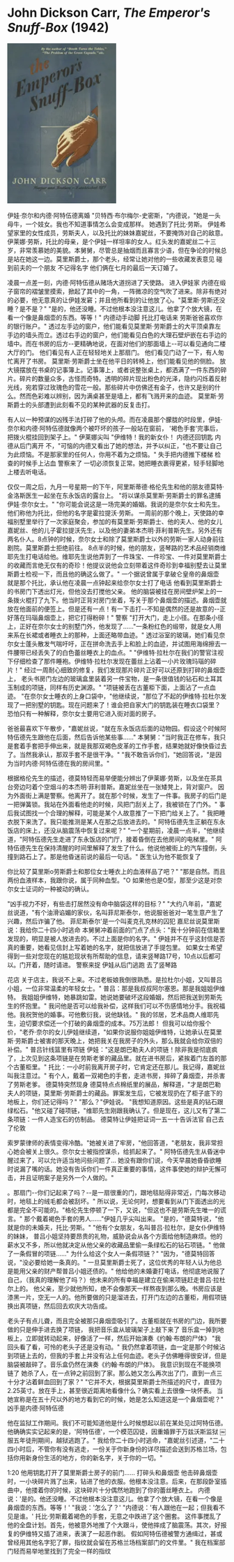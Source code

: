 # John Dickson Carr, <i>The Emperor's Snuff-Box</i> (1942)

<img src=images/1942_cover.jpg width=250/>

伊娃·奈尔和内德·阿特伍德离婚
"贝特西·布尔梅尔-史密斯，"内德说，"她是一头母牛，一个妓女。我也不知道事情怎么会变成那样。
她遇到了托比·劳斯。
伊娃希望家里的女性成员，劳斯夫人，以及托比的妹妹嘉妮丝，不要掩饰对自己的敌意。
伊莱娜·劳斯，托比的母亲，是个伊娃一样坦率的女人。红头发的嘉妮丝二十三岁，非常羡慕她的美貌。本舅舅，尽管总是抽烟而且寡言少语，但在争论的时候总是站在她这一边。莫里斯爵士，那个老头，经常让她对他的一些收藏发表意见
碰到前夫的一个朋友 不记得名字
他们俩在七月的最后一天订婚了。

凌晨一点差一刻，内德·阿特伍德从赌场大道拐进了天使路。
进入伊娃家
内德在缎子窗帘的褶皱里摸索，掀起了其中的一角，一阵微凉的空气吹了进来。除非有绝对的必要，他无意真的让伊娃发窘；并且他所看到的让他放了心。"莫里斯·劳斯还没睡？是不是？"
"是的，他还没睡。不过他根本没注意这儿。他拿了个放大镜，在看一个像是鼻烟壶的东西。等等！"
内德动手动脚
托比打电话来
劳斯爸爸喜欢你的银行账户。"
透过左手边的窗户，他们能看见莫里斯·劳斯爵士的大平顶桌靠左手边的墙头而立。透过右手边的窗户，他们能看见白色的大理石壁炉嵌在右手边的墙中。而在书房的后方--更精确地说，在面对他们的那面墙上--可以看见通向二楼大厅的门。
他们看见有人正在轻轻地关上那扇门。
他们看见门动了一下，有人匆忙离开了书房。
莫里斯·劳斯爵士坐在他平日的转椅上，他们能看见他的侧脸。
放大镜摆放在书桌的记事簿上。记事簿上，或者说整张桌上，都洒满了一件东西的碎片。碎片的数量众多，古怪而奇特。透明的碎片现出粉色的光泽，隐约闪烁着反射光线，宛若穿过玫瑰色的雪花一般。那些碎片中仿佛还有金子，也许又是别的什么。然而色彩难以辨别，因为满桌甚至是墙上，都有飞溅开来的血迹。
莫里斯·劳斯爵士的头部遭到此刻看不见的某种武器的反复击打。

有人以一种预谋的凶残手法打碎了他的头颅。而在凌晨那个朦胧的时段里，伊娃·奈尔和内德·阿特伍德就像两个被吓坏的孩子一般站在窗前，
'褐色手套'完事后，把拨火棍挂回到架子上。"
伊莱娜尖叫
"伊维特！我的新女仆！
内德还回钥匙
内德从后门离开
不，"可恼的内德又看出了她的想法，并予以纠正，"也不要让自己为此烦恼。不是那家里的任何人，你用不着为之烦恼。"
失手把内德推下楼梯 检查的时候手上沾血
警察来了
一切必须恢复正常。她把睡衣裹得更紧，轻手轻脚地上楼去听电话。

仅仅一周之后，九月一号星期一的下午，阿里斯蒂德·格伦先生和他的朋友德莫特·金洛斯医生一起坐在东永饭店的露台上。
"将以谋杀莫里斯·劳斯爵士的罪名逮捕伊娃·奈尔女士。"
"你可能会说这是一场完美的婚姻。我说的是奈尔女士和先生。他们称他为托比，但他的名字是霍拉提沃·劳斯。
一周前的那个晚上，天使路的幸福别墅里举行了一次家庭聚会，参加的有莫里斯·劳斯爵士、他的夫人、他的女儿嘉妮丝、他的儿子霍拉提沃先生，以及他的妻弟本杰明·菲利普斯先生。另外还有两名仆人。8点钟的时候，奈尔女士和除了莫里斯爵士以外的劳斯一家人动身前往剧院。莫里斯爵士拒绝前往。
8点半的时候，他的朋友，竖琴路的艺术品经销商维耶先生打电话给他。维耶先生说他弄到了一件珠宝、一件珍宝、一件对莫里斯爵士的收藏而言绝无仅有的奇珍！他提议说他会立刻带着这件奇珍到幸福别墅去让莫里斯爵士检视一下，而且他的确这么做了。"
一个据说曾属于拿破仑皇帝的鼻烟壶
就是那个托比，承认他在凌晨一点钟起来给奈尔女士打了电话
他看到莫里斯爵士的书房门下透出灯光，但他没去打搅他父亲。
他的脑袋被挂在房间壁炉架上的一条拨火棍打了九下。他当时正背对房门坐着，写关于那个鼻烟壶的描述。鼻烟壶就放在他面前的便签上。但是还有一点！有一下击打--不知是偶然的还是故意的--正好落在玛瑙鼻烟壶上，把它打得粉碎！"
警察 "打开大门，走上小径。在那条小径上，正好在奈尔女士的别墅门外，他发现了……"一条粉红色的缎带，就是女人用来系在长裙或者睡衣上的那种，上面还略带血迹。"
透过浴室的玻璃，她们看见奈尔女士蓬头散发气喘吁吁，正在拼命洗去手上和脸上的血迹，并试图用海绵擦去一件腰带已经丢失了的白色蕾丝睡衣上的血点。"
"伊维特·拉杜尔在我们的警官注视下仔细检查了那件睡袍。伊维特·拉杜尔发现在蕾丝上沾着一小片玫瑰玛瑙的碎片！"
经过一周耐心细致的修复，我们发现那片碎片正好可以还原到打碎的鼻烟壶上，
老头书房门左边的玻璃盒里装着另一件宝物，是一条很值钱的钻石和土耳其玉制成的项链，同样有历史渊源。"
"项链被丢在古董柜下面，上面沾了一点血迹。
"在奈尔女士睡衣的上身口袋中，"他继续说，"那位了不起的伊维特·拉杜尔发现了一把别墅的钥匙。现在问题来了！谁会把自家大门的钥匙装在睡衣口袋里？
恐怕只有一种解释，奈尔女士要用它进入街对面的房子。

爸爸最喜欢下午散步，"嘉妮丝说，"就在东永饭店后面的动物园。假设这个时候阿特伍德先生跟他在后面，然后告诉他某些事……"
本舅舅："当时我正在修车，我只是套着手套把手伸出来，就是我那双褐色皮革的工作手套，结果她就好像快昏过去了。当然我承认，那双手套不是很干净。"
"我不敢告诉你们，"她回答说，"是因为当时内德·阿特伍德在我的房间里。"

根据格伦先生的描述，德莫特轻而易举便能分辨出了伊莱娜·劳斯，以及坐在茶具台旁边叼着个空烟斗的本杰明·菲利普斯。嘉妮丝坐在一张矮凳上，背对窗户。
因为外面街上满是警察。他离开了。就在那个时候，发生了一件事。我房子的后门是一把弹簧锁。我站在外面看他走的时候，风把门刮关上了，我被锁在了门外。"
事后我试图找一个合理的解释，可能是某个人故意推了一下把门给关上了。"
我把睡衣脱下来洗了。我只能推测是某人在那之后放进去的。"
阿特伍德先生正躺在东永饭店的床上，还没从脑震荡中恢复过来呢？"
"一个星期前，凌晨一点半，"他继续道，"阿特伍德先生走进了东永饭店的门厅，接着昏倒在去他房间的电梯里。"
阿特伍德先生在保持清醒的时间里解释了发生了什么。他说他被街上的汽车撞倒，头撞到路石上了。那是他昏迷前说的最后一句话。"
医生认为他不能恢复了

你比较了莫里斯o劳斯爵士和那位女士睡衣上的血液样品了吧？"
"那是自然。而且两份血液样本，我跟你说，属于同种血型。"O
如果他也是O型，那至少这是对奈尔女士证词的一种被动的确认。

"凶手视力不好，有些击打居然没有命中脑袋这样的目标？"
"大约八年前，"嘉妮丝说道，"有个油滑谄媚的家伙，名叫菲尼斯泰尔，他说服爸爸对一笔生意产生了兴趣，然后诈骗了他。
菲尼斯泰尔'是一个叫麦克孔克林的囚犯 嘉尼丝说莫里斯说：我给你二十四小时逃命
本舅舅冲着前面的门点了点头："我十分钟前在信箱里发现的，明显是被人放进去的。不过上面是你的名字。"
伊娃并不在乎这封信是否真的重要，她看见信封上写着她的名字，就把信放进了手提包里。
如果女士希望得到一些对您现在的尴尬现状有所帮助的信息，请来竖琴路17号，10点以后都可以。门开着，随时请进。
警察来捉 伊娃从后门逃跑 去了竖琴路

花店
关于店主，我说不上来。不过老板娘我倒很熟悉。是拉杜尔小姐，又叫普吕小姐，一位非常温柔的年轻女士。"
普吕：那是我叔叔阿尔塞恩。那是我姐姐伊维特。
我姐姐伊维特，她暴跳如雷。她说她要破坏这段婚姻，然后把我送到劳斯先生的怀抱里。"
我问他是否可以给我补偿，这样我们可以不伤感情地分手。我祝福他。我祝贺他的婚事。可他敷衍我，说他缺钱。"
我的邻居，艺术品商人维耶先生，迫切要求偿还一个打破的鼻烟壶的成本。75万法郎！
但我可以给你报个价，"老乔·奈尔的女儿伊娃继续道，"如果你说服你姐姐伊维特，让她承认在莫里斯·劳斯爵士被害的那天晚上，她把我关在我房子的外头，那么我就会给你双倍的补偿。"
普吕针线篮里有项链
伊娃："这是朗巴勒夫人的项链！除非我是彻底疯了，上次见到这条项链是在劳斯老爹的藏品里。就在进书房后，紧挨着门左首的那个古董柜里。"
托比：一小时前我离开房子时，它肯定还在那儿。我记得，嘉妮丝叫我注意过。"
有个人，戴着一双褐色的手套，走进书房，摔碎了鼻烟壶，并杀害了劳斯老爹。
德莫特突然现身
德莫特点点棉纸里的展品，解释道，"才是朗巴勒夫人的项链，莫里斯·劳斯爵士的藏品。罪案发生后，它被发现扔在了柜子底下的地板上，你们还记得吗？"
"那么？"伊娃说。
"我想知道原因。这些是真的钻石跟绿松石。"他又碰了碰项链，"维耶先生刚跟我确认了。但是现在，这儿又有了第二条项链：一件人造宝石的仿制品。
德莫特让伊娃把证词一五一十告诉法官 自己去了伦敦

索罗蒙律师的表情变得冷酷。"她被关进了牢房，"他回答道，"老朋友，我非常担心她会被关上很久。奈尔女士被指控谋杀，给抓起来了。"
阿特伍德先生从昏迷中醒过来了，可以允许适当地问些问题了…
她没有跟你们说，今天早晨她昏昏欲睡时说漏了嘴的话。她没有告诉你们一件真正重要的事情，这件事使她的辩护无懈可击，并且证明案子是另外一个人做的。"

。那扇门--你们记起来了吗？--是一扇很重的门，跟地毯贴得非常近，门每次移动时，地毯上的绒毛都会被刮坏。"
所以说，无论何时，想要看到从门下面透出的光都是完全不可能的。"格伦先生停顿了一下，又说，"但这也不是劳斯先生唯一的谎言。"
那个戴着褐色手套的男人……"伊娃几乎尖叫出来。
"是的，"德莫特说，"他就是你的未婚夫，托比·劳斯。"
"他有个女朋友，名叫普吕·拉杜尔，是女仆伊维特的妹妹，
普吕小姐坚持要昂贵的礼物，威胁说会从各个方面给他制造麻烦。他的薪水又不多，所以他就决定从他父亲的收藏品里偷一条绿松石的钻石项链。"
他做了一条假冒的项链……"
为什么给这个女人一条假项链？"
"因为，"德莫特回答说，"没必要给她一条真的。"
一旦莫里斯爵士死了，这位优秀的年轻人认为他总是能用父亲的财产帮普吕小姐还债的。"
他给他的未婚妻打电话，他彻底地说服了自己，（我真的理解他了吗？）他未来的所有幸福是建立在偷来项链赶走普吕·拉杜尔上的。
他父亲，至少就他所知，绝不会像那天一样熬夜到那么晚。书房应该是漆黑一片，空无一人的。他所要做的只是溜进去，打开门左边的古董柜，用假项链换出真项链，然后回去欢庆大功告成。

老头子有点儿聋，而且完全被那只鼻烟壶吸引了。古董柜就在书房的门边，我所要做的只是伸手进去换了项链，
我把音乐盒从玻璃架子上敲下来了
音乐盒一掉到地板上，立即就转动起来，好像活了一样，然后开始演奏《约翰·布朗的尸体》
"我回头看了看，可怜的老头子还是没有动。"
我仍然拿着项链，血一定是那个时候沾到项链上去的，但我的手套上并没有沾上任何血迹。老头子仿佛睡得很安详，但是脑袋被敲碎了。音乐盒仍然在演奏《约翰·布朗的尸体》。
我意识到现在不能换项链了
她杀了人，在一点钟之前回到了家。那么她又怎么再次出了门，直到一点三十分才沾着鲜血回到了家？"
"它并不大，根据莫里斯爵士所描述的尺寸，直径为2.25英寸。放在手上，甚至很近距离地看像什么？确实看上去很像一块怀表。
当她宣称是在五十尺以外的地方看到它的时候，她是怎么知道这是一个鼻烟壶呢？"
凶手是内德·阿特伍德

他在监狱工作期间。我们不可能知道他是什么时候想起以前在某处见过阿特伍德。他确确实实记起来的是，'阿特伍德'，一个模范囚徒，因重婚罪于万兹沃斯监狱 ￼ 服五年徒刑期间，越狱逃跑了。"
我给你二十四小时逃命，"嘉妮丝引述道，"二十四小时后，不管你有没有逃走，一份关于你新身份的详尽描述会送到苏格兰场，包括你用新身份生活的地方，你的新名字，关于你的一切。"

1:20 他用钥匙打开了莫里斯爵士房子的前门……
打碎头和鼻烟壶
他击碎鼻烟壶时，一小块碎片溅了出来，钻进了他的衣服。他根本没注意。后来，在那段卧室插曲中，他搂着你的时候，这块碎片十分偶然地跑到了你的蕾丝睡衣上。
内德说：'是的。他还没睡。不过他根本没注意这儿。他拿了个放大镜，在看一个像是鼻烟壶的东西。等等！'
"我说：'怎么了？'
"内德说：'有人跟他在一起；但我看不见是谁。'
托比·劳斯戴着褐色的手套，无意之中跌进了这个圈套。
这件事搅乱了他的全盘计划。首先，他被意外地推了个大跟斗，使他摔成了脑震荡。其次，好报复的伊维特又插了进来，表演了一起恶作剧。
假如阿特伍德被警方通缉过，甚或曾经用其他名字犯了罪，指纹就会留在苏格兰场档案部门的文件里。"
我在档案部门轻而易举地里找到了完全一样的指纹
